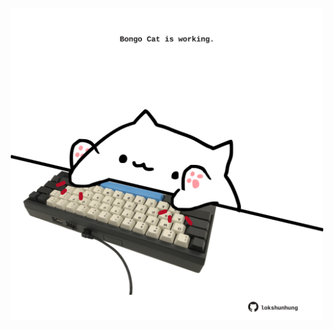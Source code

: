 <!-- built at 23/09/2021, 17:09:38 UTC -->
<p align="center">
  <img width="500" height="500" src="./ReadmeImage.svg">
</p>
